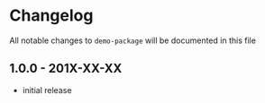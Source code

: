 # Changelog

All notable changes to `demo-package` will be documented in this file

## 1.0.0 - 201X-XX-XX

- initial release
